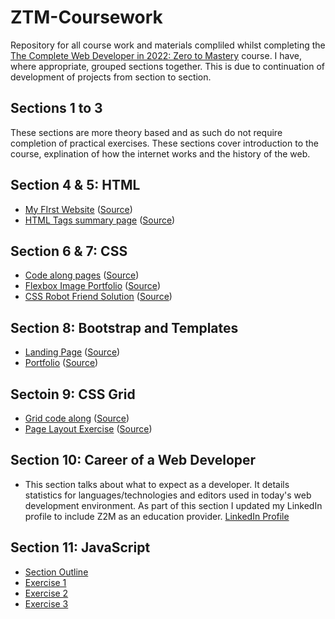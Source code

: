 # ZTM-Coursework
Repository for all course work and materials compliled whilst completing the [The Complete Web Developer in 2022: Zero to Mastery](https://academy.zerotomastery.io/p/complete-web-developer-zero-to-mastery) course.
I have, where appropriate, grouped sections together. This is due to continuation of development of projects from section to section.

## Sections 1 to 3
These sections are more theory based and as such do not require completion of practical exercises. These sections cover introduction to the course, explination of how the internet works and the history of the web. 

## Section 4 & 5: HTML
- [My FIrst Website](https://martinburton.github.io/ZTM-Coursework/S4_FirstWebsite/index.html)  ([Source](https://github.com/MartinBurton/ZTM-Coursework/tree/main/S4_FirstWebsite))
- [HTML Tags summary page](https://martinburton.github.io/ZTM-Coursework/S4_HTMLTags/htmlTagsPage.html) ([Source](https://github.com/MartinBurton/ZTM-Coursework/tree/main/S4_HTMLTags))

## Section 6 & 7: CSS
- [Code along pages](https://martinburton.github.io/ZTM-Coursework/S6_CSS/index.html) ([Source](https://github.com/MartinBurton/ZTM-Coursework/tree/main/S6_CSS))
- [Flexbox Image Portfolio](https://martinburton.github.io/ZTM-Coursework/S7_ImagePortfolio/index.html) ([Source](https://github.com/MartinBurton/ZTM-Coursework/tree/main/S7_ImagePortfolio))
- [CSS Robot Friend Solution](https://martinburton.github.io/ZTM-Coursework/S7_RobotFriend/Solution/index.html) ([Source](https://github.com/Martinburton/ZTM-Coursework/tree/main/S7_RobotFriend/Solution))

## Section 8: Bootstrap and Templates
- [Landing Page](https://martinburton.github.io/ZTM-Coursework/Section8/LandingPage/index.html) ([Source](https://github.com/Martinburton/ZTM-Coursework/tree/main/Section8/LandingPage))
- [Portfolio](https://martinburton.github.io/ZTM-Coursework/Section8/PortfolioPage/index.html) ([Source](https://github.com/Martinburton/ZTM-Coursework/tree/main/Section8/PortfolioPage))

## Sectoin 9: CSS Grid
- [Grid code along](https://martinburton.github.io/ZTM-Coursework/Section9/Grid/index.html) ([Source](https://github.com/Martinburton/ZTM-Coursework/tree/main/Section9/Grid))
- [Page Layout Exercise](https://martinburton.github.io/ZTM-Coursework/Section9/LayoutExercise/index.html) ([Source](https://github.com/Martinburton/ZTM-Coursework/tree/main/Section9/LayoutExercise))

## Section 10: Career of a Web Developer
- This section talks about what to expect as a developer. It details statistics for languages/technologies and editors used in today's web development environment. As part of this section I updated my LinkedIn profile to include Z2M as an education provider. [LinkedIn Profile](https://www.linkedin.com/in/martin-burton-2a4336185/)

## Section 11: JavaScript
- [Section Outline](https://github.com/MartinBurton/ZTM-Coursework/blob/main/Section11/SectionOutline.md)
- [Exercise 1](https://github.com/MartinBurton/ZTM-Coursework/blob/main/Section11/exercise1.md)
- [Exercise 2](https://github.com/MartinBurton/ZTM-Coursework/blob/main/Section11/exercise2.md)
- [Exercise 3](https://github.com/MartinBurton/ZTM-Coursework/blob/main/Section11/Calculator/exercise3.md)